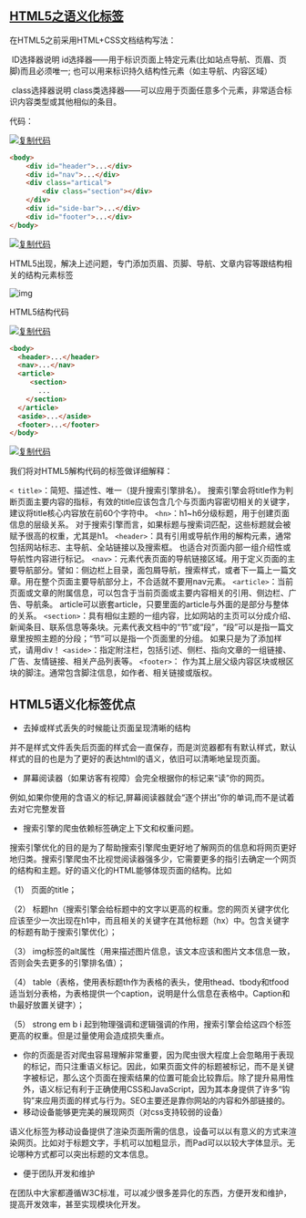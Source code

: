 ## [HTML5之语义化标签](https://www.cnblogs.com/microcosm/p/7125813.html)

在HTML5之前采用HTML+CSS文档结构写法：

​     ID选择器说明 id选择器——用于标识页面上特定元素(比如站点导航、页眉、页脚)而且必须唯一; 也可以用来标识持久结构性元素（如主导航、内容区域）

​     class选择器说明 class类选择器——可以应用于页面任意多个元素，非常适合标识内容类型或其他相似的条目。

代码：

[![复制代码](http://common.cnblogs.com/images/copycode.gif)](javascript:void(0);)

```html
<body>
    <div id="header">...</div>
    <div id="nav">...</div>
    <div class="artical">
        <div class="section"></div>
    </div>
    <div id="side-bar">...</div>
    <div id="footer">...</div>
</body>
```

[![复制代码](http://common.cnblogs.com/images/copycode.gif)](javascript:void(0);)

​    HTML5出现，解决上述问题，专门添加页眉、页脚、导航、文章内容等跟结构相关的结构元素标签

![img](https://images2015.cnblogs.com/blog/1054769/201707/1054769-20170706132228784-1355036905.png)

HTML5结构代码

[![复制代码](http://common.cnblogs.com/images/copycode.gif)](javascript:void(0);)

```html
<body>
  <header>...</header>
  <nav>...</nav>
  <article>
     <section>
       ...
    </section>
  </article>
  <aside>...</aside>
  <footer>...</footer>
</body>
```

[![复制代码](http://common.cnblogs.com/images/copycode.gif)](javascript:void(0);)

我们将对HTML5解构代码的标签做详细解释：

 `< title>`：简短、描述性、唯一（提升搜索引擎排名）。
    搜索引擎会将title作为判断页面主要内容的指标，有效的title应该包含几个与页面内容密切相关的关键字，建议将title核心内容放在前60个字符中。
 `<hn>`：h1~h6分级标题，用于创建页面信息的层级关系。
         对于搜索引擎而言，如果标题与搜索词匹配，这些标题就会被赋予很高的权重，尤其是h1。
 `<header>`：具有引用或导航作用的解构元素，通常包括网站标志、主导航、全站链接以及搜索框。 也适合对页面内部一组介绍性或导航性内容进行标记。
 `<nav>`：元素代表页面的导航链接区域。用于定义页面的主要导航部分。譬如：侧边栏上目录，面包屑导航，搜索样式，或者下一篇上一篇文章。用在整个页面主要导航部分上，不合适就不要用nav元素。
`<article>`：当前页面或文章的附属信息，可以包含于当前页面或主要内容相关的引用、侧边栏、广告、导航条。
         article可以嵌套article，只要里面的article与外面的是部分与整体的关系。
`<section>`：具有相似主题的一组内容，比如网站的主页可以分成介绍、新闻条目、联系信息等条块。元素代表文档中的“节”或“段”，“段”可以是指一篇文章里按照主题的分段；“节”可以是指一个页面里的分组。
         如果只是为了添加样式，请用div！
`<aside>`：指定附注栏，包括引述、侧栏、指向文章的一组链接、广告、友情链接、相关产品列表等。
`<footer>`： 作为其上层父级内容区块或根区块的脚注。通常包含脚注信息，如作者、相关链接或版权。

## HTML5语义化标签优点

- 去掉或样式丢失的时候能让页面呈现清晰的结构

​            并不是样式文件丢失后页面的样式会一直保存，而是浏览器都有有默认样式，默认样式的目的也是为了更好的表达html的语义，依旧可以清晰地呈现页面。

- 屏幕阅读器（如果访客有视障）会完全根据你的标记来“读”你的网页。

​           例如,如果你使用的含语义的标记,屏幕阅读器就会“逐个拼出”你的单词,而不是试着去对它完整发音

- 搜索引擎的爬虫依赖标签确定上下文和权重问题。

​          搜索引擎优化的目的是为了帮助搜索引擎爬虫更好地了解网页的信息和将网页更好地归类。搜索引擎爬虫不比视觉阅读器强多少，它需要更多的指引去确定一个网页的结构和主题。好的语义化的HTML能够体现页面的结构。比如

（1）       页面的title；

（2）       标题hn（搜索引擎会给标题中的文字以更高的权重。您的网页关键字优化应该至少一次出现在h1中，而且相关的关键字在其他标题（hx）中。包含关键字的标题有助于搜索引擎优化）；

（3）       img标签的alt属性（用来描述图片信息，该文本应该和图片文本信息一致，否则会失去更多的引擎排名值）；

（4）       table（表格，使用表标题th作为表格的表头，使用thead、tbody和tfood适当划分表格，为表格提供一个caption，说明是什么信息在表格中。Caption和th最好放置关键字）；

（5）       strong em b i 起到物理强调和逻辑强调的作用，搜索引擎会给这四个标签更高的权重。但是过量使用会造成损失重点。

- 你的页面是否对爬虫容易理解非常重要，因为爬虫很大程度上会忽略用于表现的标记，而只注重语义标记。因此，如果页面文件的标题被标记，而不是关键字被标记，那么这个页面在搜索结果的位置可能会比较靠后。除了提升易用性外，语义标记有利于正确使用CSS和JavaScript，因为其本身提供了许多“钩钩”来应用页面的样式与行为。SEO主要还是靠你网站的内容和外部链接的。
- 移动设备能够更完美的展现网页（对css支持较弱的设备）

​          语义化标签为移动设备提供了渲染页面所需的信息，设备可以以有意义的方式来渲染网页。比如对于标题文字，手机可以加粗显示，而Pad可以以较大字体显示。无论哪种方式都可以突出标题的文本信息。

- 便于团队开发和维护

​          在团队中大家都遵循W3C标准，可以减少很多差异化的东西，方便开发和维护，提高开发效率，甚至实现模块化开发。